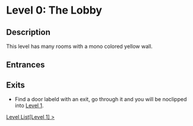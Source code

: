 # Level 0: The Lobby

## Description
This level has many rooms with a mono colored yellow wall.

## Entrances

## Exits
* Find a door labeld with an exit, go through it and you will be noclipped into <a href="./Level_1.md">Level 1</a>.

<a href="./Levels.md">Level List</a><a href="./Level_1.md">[Level 1] ></a>